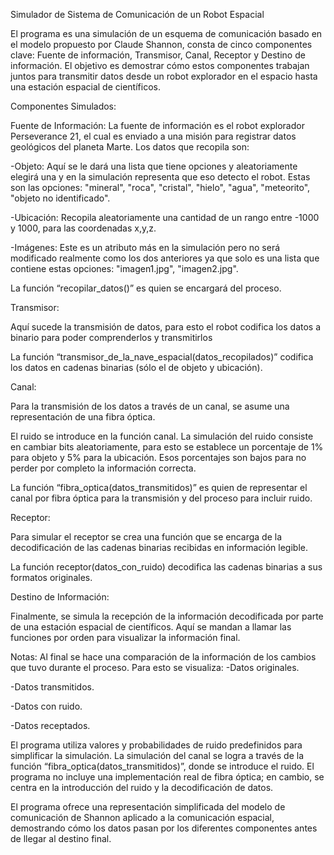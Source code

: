 Simulador de Sistema de Comunicación de un Robot Espacial

El programa es una simulación de un esquema  de comunicación basado en el modelo propuesto por Claude Shannon, consta de cinco componentes clave: Fuente de información, Transmisor, Canal, Receptor y Destino de información. El objetivo es demostrar cómo estos componentes trabajan juntos para transmitir datos desde un robot explorador en el espacio hasta una estación espacial de científicos.

Componentes Simulados:

Fuente de Información: La fuente de información es el robot explorador Perseverance 21, el cual es enviado a una misión para registrar datos geológicos del planeta Marte. Los datos que recopila son:

-Objeto: Aquí se le dará una lista que tiene opciones y aleatoriamente elegirá una y en la simulación representa que eso detecto el robot.
Estas son las opciones: "mineral", "roca", "cristal", "hielo", "agua", "meteorito", "objeto no identificado".

-Ubicación: Recopila aleatoriamente una cantidad de un rango entre -1000 y 1000, para las coordenadas x,y,z. 

-Imágenes: Este es un atributo más en la simulación pero no será modificado realmente como los dos anteriores ya que solo es una lista que contiene estas opciones: "imagen1.jpg", "imagen2.jpg".

La función “recopilar_datos()” es quien se encargará del proceso. 

Transmisor: 

Aquí sucede la transmisión de datos, para esto el robot codifica los datos a binario para poder comprenderlos y transmitirlos

La función “transmisor_de_la_nave_espacial(datos_recopilados)” codifica los datos en cadenas binarias (sólo el de objeto y ubicación).

Canal:

Para la transmisión de los datos a través de un canal, se asume una representación de una fibra óptica.

El ruido se introduce en la función canal. La simulación del ruido consiste en cambiar bits aleatoriamente, para esto se establece un porcentaje de 1% para objeto y 5% para la ubicación. Esos porcentajes son bajos para no perder por completo la información correcta.

La función “fibra_optica(datos_transmitidos)” es quien de representar el canal por fibra óptica para la transmisión y del proceso para incluir ruido.

Receptor: 

Para simular el receptor se crea una función que se encarga de la decodificación de las cadenas binarias recibidas en información legible.

La función receptor(datos_con_ruido) decodifica las cadenas binarias a sus formatos originales.

Destino de Información:

Finalmente, se simula la recepción de la información decodificada por parte de una estación espacial de científicos. Aquí se mandan a llamar las funciones por orden para visualizar la información final. 


Notas:
Al final se hace una comparación de la información de los cambios que tuvo durante el proceso. Para esto se visualiza:
-Datos originales.

-Datos transmitidos.

-Datos con ruido.

-Datos receptados.

El programa utiliza valores y probabilidades de ruido predefinidos para simplificar la simulación.
La simulación del canal se logra a través de la función “fibra_optica(datos_transmitidos)”, donde se introduce el ruido. El programa no incluye una implementación real de fibra óptica; en cambio, se centra en la introducción del ruido y la decodificación de datos.

El programa ofrece una representación simplificada del modelo de comunicación de Shannon aplicado a la comunicación espacial, demostrando cómo los datos pasan por los diferentes componentes antes de llegar al destino final.

